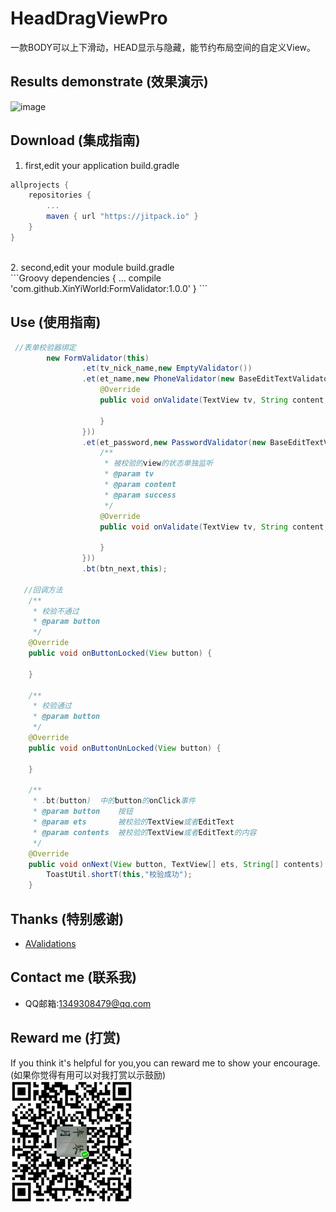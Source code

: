 # HeadDragViewPro
一款BODY可以上下滑动，HEAD显示与隐藏，能节约布局空间的自定义View。

## Results demonstrate (效果演示)
![image](https://github.com/XinYiWorld/HeadDragViewPro/blob/master/result.gif)
## Download (集成指南)
1. first,edit your application build.gradle<br />
```Groovy
allprojects {
    repositories {
        ...
        maven { url "https://jitpack.io" }
    }
}
```
<br />
2. second,edit your module build.gradle<br />
```Groovy
dependencies {
    ...
    compile 'com.github.XinYiWorld:FormValidator:1.0.0'
}
```


## Use (使用指南)
```Java
 //表单校验器绑定
        new FormValidator(this)
                .et(tv_nick_name,new EmptyValidator())
                .et(et_name,new PhoneValidator(new BaseEditTextValidator.OnValidatorResultObserver() {
                    @Override
                    public void onValidate(TextView tv, String content, boolean success) {

                    }
                }))
                .et(et_password,new PasswordValidator(new BaseEditTextValidator.OnValidatorResultObserver() {
                    /**
                     * 被校验的view的状态单独监听
                     * @param tv
                     * @param content
                     * @param success
                     */
                    @Override
                    public void onValidate(TextView tv, String content, boolean success) {

                    }
                }))
                .bt(btn_next,this);
                
   //回调方法
    /**
     * 校验不通过
     * @param button
     */
    @Override
    public void onButtonLocked(View button) {

    }

    /**
     * 校验通过
     * @param button
     */
    @Override
    public void onButtonUnLocked(View button) {

    }

    /**
     * .bt(button)  中的button的onClick事件
     * @param button    按钮
     * @param ets       被校验的TextView或者EditText
     * @param contents  被校验的TextView或者EditText的内容
     */
    @Override
    public void onNext(View button, TextView[] ets, String[] contents) {
        ToastUtil.shortT(this,"校验成功");
    }

```
 
## Thanks (特别感谢)
* [AValidations](https://github.com/xiaob/AValidations)

## Contact me (联系我)
* QQ邮箱:1349308479@qq.com

## Reward me (打赏)
  If you think it's helpful for you,you can reward me to show your encourage.(如果你觉得有用可以对我打赏以示鼓励)<br/>
  ![image](https://github.com/XinYiWorld/CZSuperAdapters/blob/master/wx.png)
  
